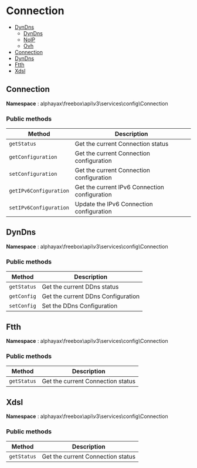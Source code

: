 # Connection

- [DynDns](./DynDns/DynDns.md)
  - [DynDns](DynDns/DynDns.md#DynDns)
  - [NoIP](DynDns/DynDns.md#NoIP)
  - [Ovh](DynDns/DynDns.md#Ovh)
- [Connection](Connection.md#Connection)
- [DynDns](Connection.md#DynDns)
- [Ftth](Connection.md#Ftth)
- [Xdsl](Connection.md#Xdsl)


<a name="Connection"></a>
## Connection

**Namespace**  : alphayax\freebox\api\v3\services\config\Connection

### Public methods

| Method | Description |
|---|---|
| `getStatus` | Get the current Connection status | 
| `getConfiguration` | Get the current Connection configuration | 
| `setConfiguration` | Get the current Connection configuration | 
| `getIPv6Configuration` | Get the current IPv6 Connection configuration | 
| `setIPv6Configuration` | Update the IPv6 Connection configuration | 

<a name="DynDns"></a>
## DynDns

**Namespace**  : alphayax\freebox\api\v3\services\config\Connection

### Public methods

| Method | Description |
|---|---|
| `getStatus` | Get the current DDns status | 
| `getConfig` | Get the current DDns Configuration | 
| `setConfig` | Set the DDns Configuration | 

<a name="Ftth"></a>
## Ftth

**Namespace**  : alphayax\freebox\api\v3\services\config\Connection

### Public methods

| Method | Description |
|---|---|
| `getStatus` | Get the current Connection status | 

<a name="Xdsl"></a>
## Xdsl

**Namespace**  : alphayax\freebox\api\v3\services\config\Connection

### Public methods

| Method | Description |
|---|---|
| `getStatus` | Get the current Connection status | 
